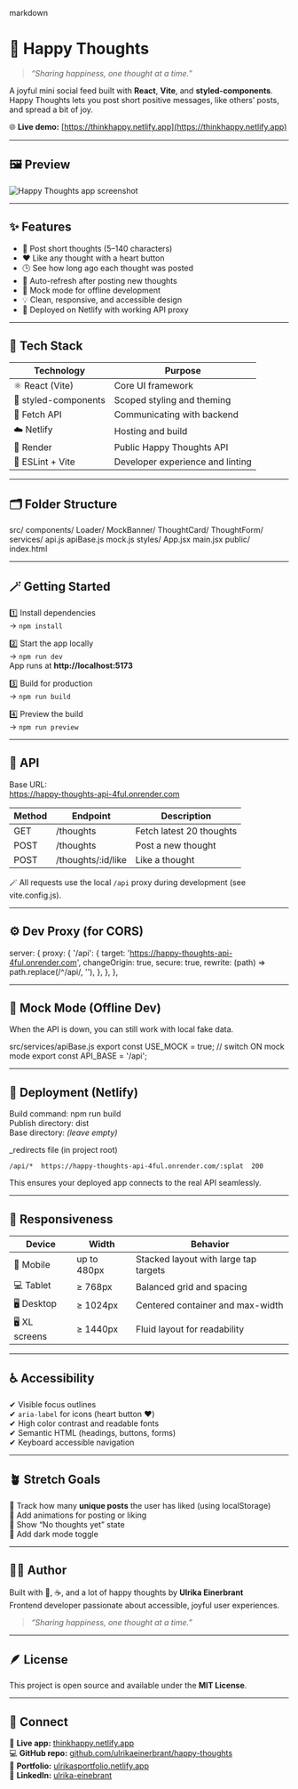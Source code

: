 markdown
# 💖 Happy Thoughts

> _“Sharing happiness, one thought at a time.”_

A joyful mini social feed built with **React**, **Vite**, and **styled-components**.  
Happy Thoughts lets you post short positive messages, like others’ posts, and spread a bit of joy.

🌐 **Live demo:** [https://thinkhappy.netlify.app](https://thinkhappy.netlify.app)

---

## 🖼️ Preview

![Happy Thoughts app screenshot](./assets/screenshot.jpg)

---

## ✨ Features

- 💬 Post short thoughts (5–140 characters)  
- ❤️ Like any thought with a heart button  
- 🕒 See how long ago each thought was posted  
- 🔄 Auto-refresh after posting new thoughts  
- 🧭 Mock mode for offline development  
- 💡 Clean, responsive, and accessible design  
- 🚀 Deployed on Netlify with working API proxy  

---

## 🧠 Tech Stack

| Technology | Purpose |
|-------------|----------|
| ⚛️ React (Vite) | Core UI framework |
| 💅 styled-components | Scoped styling and theming |
| 🧭 Fetch API | Communicating with backend |
| ☁️ Netlify | Hosting and build |
| 🧩 Render | Public Happy Thoughts API |
| 🧪 ESLint + Vite | Developer experience and linting |

---

## 🗂️ Folder Structure

src/
  components/
    Loader/
    MockBanner/
    ThoughtCard/
    ThoughtForm/
  services/
    api.js
    apiBase.js
    mock.js
  styles/
  App.jsx
  main.jsx
public/
index.html

---

## 🪄 Getting Started

1️⃣ Install dependencies  
→ `npm install`

2️⃣ Start the app locally  
→ `npm run dev`  
App runs at **http://localhost:5173**

3️⃣ Build for production  
→ `npm run build`

4️⃣ Preview the build  
→ `npm run preview`

---

## 🔗 API

Base URL:  
https://happy-thoughts-api-4ful.onrender.com

Method | Endpoint | Description
-------|-----------|-------------
GET | /thoughts | Fetch latest 20 thoughts
POST | /thoughts | Post a new thought
POST | /thoughts/:id/like | Like a thought

🪄 All requests use the local `/api` proxy during development (see vite.config.js).

---

## ⚙️ Dev Proxy (for CORS)

server: {
  proxy: {
    '/api': {
      target: 'https://happy-thoughts-api-4ful.onrender.com',
      changeOrigin: true,
      secure: true,
      rewrite: (path) => path.replace(/^\/api/, ''),
    },
  },
},

---

## 🧠 Mock Mode (Offline Dev)

When the API is down, you can still work with local fake data.

src/services/apiBase.js
export const USE_MOCK = true; // switch ON mock mode
export const API_BASE = '/api';

---

## 🚀 Deployment (Netlify)

Build command: npm run build  
Publish directory: dist  
Base directory: *(leave empty)*

_redirects file (in project root)
```
/api/*  https://happy-thoughts-api-4ful.onrender.com/:splat  200
```

This ensures your deployed app connects to the real API seamlessly.

---

## 📱 Responsiveness

| Device | Width | Behavior |
|---------|--------|-----------|
| 📱 Mobile | up to 480px | Stacked layout with large tap targets |
| 💻 Tablet | ≥ 768px | Balanced grid and spacing |
| 🖥️ Desktop | ≥ 1024px | Centered container and max-width |
| 🖥️ XL screens | ≥ 1440px | Fluid layout for readability |

---

## ♿ Accessibility

✔ Visible focus outlines  
✔ `aria-label` for icons (heart button ❤️)  
✔ High color contrast and readable fonts  
✔ Semantic HTML (headings, buttons, forms)  
✔ Keyboard accessible navigation  

---

## 🪴 Stretch Goals

🌟 Track how many **unique posts** the user has liked (using localStorage)  
🌟 Add animations for posting or liking  
🌟 Show “No thoughts yet” state  
🌟 Add dark mode toggle  

---

## 👩‍💻 Author

Built with 💖, ☕, and a lot of happy thoughts by **Ulrika Einerbrant**  
Frontend developer passionate about accessible, joyful user experiences.  

> _“Sharing happiness, one thought at a time.”_

---

## 🪶 License

This project is open source and available under the **MIT License**.

---

## 💫 Connect

🔗 **Live app:** [thinkhappy.netlify.app](https://thinkhappy.netlify.app)  
💻 **GitHub repo:** [github.com/ulrikaeinerbrant/happy-thoughts](https://github.com/ulrikaeinerbrant/happy-thoughts)  
🧭 **Portfolio:** [ulrikasportfolio.netlify.app](https://ulrikasportfolio.netlify.app/)  
💼 **LinkedIn:** [ulrika-einebrant](https://www.linkedin.com/in/ulrika-einebrant/)
